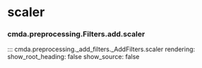 # scaler

### cmda.preprocessing.Filters.add.scaler
::: cmda.preprocessing._add_filters._AddFilters.scaler
    rendering:
      show_root_heading: false
      show_source: false